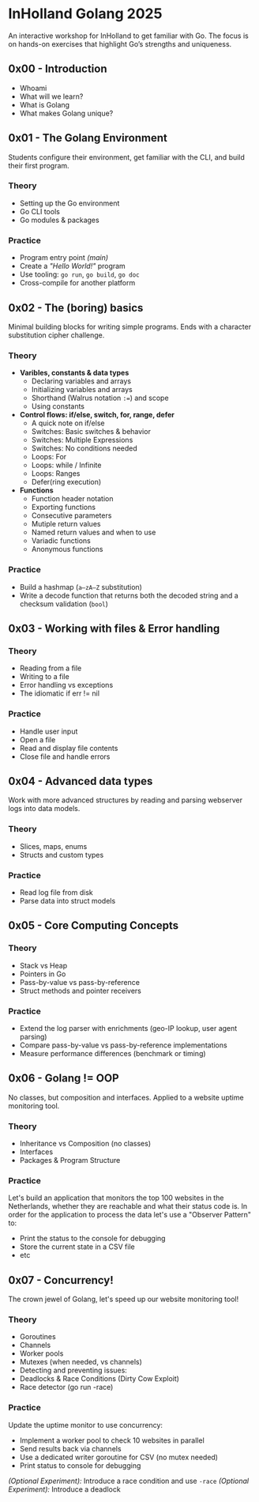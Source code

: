# InHolland Golang 2025
An interactive workshop for InHolland to get familiar with Go. The focus is on hands-on exercises that highlight Go’s strengths and uniqueness.

## 0x00 - Introduction
- Whoami
- What will we learn?
- What is Golang
- What makes Golang unique?

## 0x01 - The Golang Environment
Students configure their environment, get familiar with the CLI, and build their first program.

### Theory
- Setting up the Go environment
- Go CLI tools
- Go modules & packages

### Practice
- Program entry point _(main)_
- Create a _"Hello World!"_ program
- Use tooling: `go run`, `go build`, `go doc`
- Cross-compile for another platform

## 0x02 - The (boring) basics
Minimal building blocks for writing simple programs. Ends with a character substitution cipher challenge.

### Theory
- **Varibles, constants & data types**
  - Declaring variables and arrays
  - Initializing variables and arrays
  - Shorthand (Walrus notation `:=`) and scope
  - Using constants
- **Control flows: if/else, switch, for, range, defer**
  - A quick note on if/else
  - Switches: Basic switches & behavior
  - Switches: Multiple Expressions
  - Switches: No conditions needed
  - Loops: For
  - Loops: while / Infinite
  - Loops: Ranges
  - Defer(ring execution)
- **Functions**
  - Function header notation
  - Exporting functions
  - Consecutive parameters
  - Mutiple return values
  - Named return values and when to use
  - Variadic functions
  - Anonymous functions

### Practice
- Build a hashmap (`a–zA–Z` substitution)
- Write a decode function that returns both the decoded string and a checksum validation (`bool`)

## 0x03 - Working with files & Error handling
### Theory
- Reading from a file
- Writing to a file
- Error handling vs exceptions
- The idiomatic if err != nil

### Practice
- Handle user input
- Open a file
- Read and display file contents
- Close file and handle errors

## 0x04 - Advanced data types
Work with more advanced structures by reading and parsing webserver logs into data models.

### Theory
- Slices, maps, enums
- Structs and custom types

### Practice
- Read log file from disk
- Parse data into struct models

## 0x05 - Core Computing Concepts

### Theory
- Stack vs Heap
- Pointers in Go
- Pass-by-value vs pass-by-reference
- Struct methods and pointer receivers

### Practice
- Extend the log parser with enrichments (geo-IP lookup, user agent parsing)
- Compare pass-by-value vs pass-by-reference implementations
- Measure performance differences (benchmark or timing)

## 0x06 - Golang != OOP
No classes, but composition and interfaces. Applied to a website uptime monitoring tool.

### Theory
- Inheritance vs Composition (no classes)
- Interfaces
- Packages & Program Structure

### Practice
Let's build an application that monitors the top 100 websites in the Netherlands, whether they are reachable and what their status code is. In order for the application to process the data let's use a "Observer Pattern" to:

- Print the status to the console for debugging
- Store the current state in a CSV file
- etc

## 0x07 - Concurrency!
The crown jewel of Golang, let's speed up our website monitoring tool! 

### Theory
- Goroutines
- Channels
- Worker pools
- Mutexes (when needed, vs channels)
- Detecting and preventing issues:
- Deadlocks & Race Conditions (Dirty Cow Exploit)
- Race detector (go run -race)

### Practice
Update the uptime monitor to use concurrency:

- Implement a worker pool to check 10 websites in parallel
- Send results back via channels
- Use a dedicated writer goroutine for CSV (no mutex needed)
- Print status to console for debugging

_(Optional Experiment):_ Introduce a race condition and use `-race`
_(Optional Experiment):_ Introduce a deadlock 
